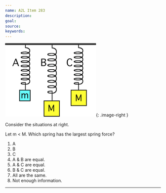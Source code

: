 ```yaml
---
name: A2L Item 283
description: 
goal: 
source: 
keywords: 
---
```


![Item283_fig1.gif](../images/Item283_fig1.gif){: .image-right } 

Consider the situations at right.

Let m < M. Which spring has the largest spring force?

1. A
2. B
3. C
4. A & B are equal.
5. A & C are equal.
6. B & C are equal.
7. All are the same.
8. Not enough information.

<hr/>


